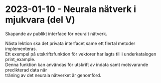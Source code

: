 # 2023-01-10 - Neurala nätverk i mjukvara (del V)
Skapande av publikt interface för neuralt nätverk.

Nästa lektion ska det privata interfacet same ett flertal metoder implementeras.  
Ett exempel på utskriftsfunktion för vektorer har lagts till i underkatalogen print_example.  
Denna funktion kan användas för utskrift av indata samt motsvarande predikterad data när  
träning av det neurala nätverket är genomförd.  
